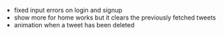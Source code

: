 - fixed input errors on login and signup
- show more for home works but it clears the previously fetched tweets 
- animation when a tweet has been deleted